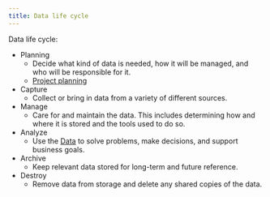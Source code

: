 ```yaml
---
title: Data life cycle
---
```

Data life cycle:
- Planning
	- Decide what kind of data is needed, how it will be managed, and who will be responsible for it.
	- [Project planning](danielesalvatore/project-management/project-planning/project-planning.md)
- Capture
	- Collect or bring in data from a variety of different sources.
- Manage
	- Care for and maintain the data. This includes determining how and where it is stored and the tools used to do so.
- Analyze
	- Use the [Data](danielesalvatore/data-analysts/foundations/data.md) to solve problems, make decisions, and support business goals.
- Archive
	- Keep relevant data stored for long-term and future reference.
- Destroy
	- Remove data from storage and delete any shared copies of the data.